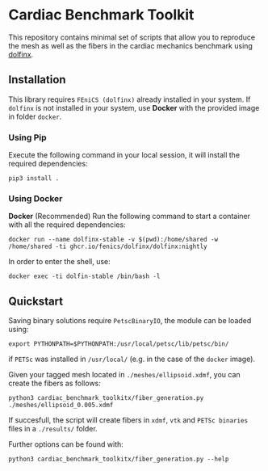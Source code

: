 # Cardiac Benchmark Toolkit

This repository contains minimal set of scripts that allow you to reproduce the mesh
as well as the fibers in the cardiac mechanics benchmark using [dolfinx](https://github.com/FEniCS/dolfinx).

## Installation

This library requires `FEniCS (dolfinx)` already installed in your system.
If `dolfinx` is not installed in your system, use **Docker** with the provided image in folder `docker`.

### Using Pip
Execute the following command in your local session, it will install the required dependencies:

```shell
pip3 install .
```

### Using Docker
**Docker** (Recommended) Run the following command to start a container with all the required dependencies:

```shell
docker run --name dolfinx-stable -v $(pwd):/home/shared -w /home/shared -ti ghcr.io/fenics/dolfinx/dolfinx:nightly
```

In order to enter the shell, use:

```shell
docker exec -ti dolfin-stable /bin/bash -l
```


## Quickstart

Saving binary solutions require `PetscBinaryIO`, the module can be loaded using:
```shell
export PYTHONPATH=$PYTHONPATH:/usr/local/petsc/lib/petsc/bin/
```
if `PETSc` was installed in `/usr/local/` (e.g. in the case of the `docker` image).

Given your tagged mesh located in `./meshes/ellipsoid.xdmf`, you can create the fibers as follows:

```shell
python3 cardiac_benchmark_toolkitx/fiber_generation.py ./meshes/ellipsoid_0.005.xdmf
```

If succesfull, the script will create fibers in `xdmf`, `vtk` and `PETSc binaries` files in a `./results/` folder.

Further options can be found with:

```shell
python3 cardiac_benchmark_toolkitx/fiber_generation.py --help
```
